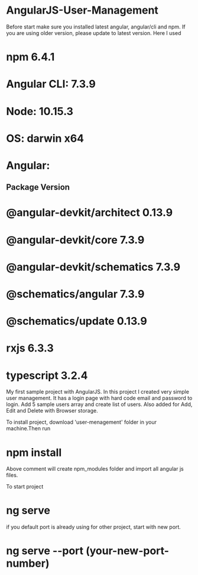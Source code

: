 # AngularJS-User-Management
Before start make sure you installed latest angular, angular/cli and npm. If you are using older version, please update to latest version.
Here I used
# npm 6.4.1

# Angular CLI: 7.3.9
# Node: 10.15.3
# OS: darwin x64
# Angular: 
Package                      Version
------------------------------------------------------
# @angular-devkit/architect    0.13.9
# @angular-devkit/core         7.3.9
# @angular-devkit/schematics   7.3.9
# @schematics/angular          7.3.9
# @schematics/update           0.13.9
# rxjs                         6.3.3
# typescript                   3.2.4

My first sample project with AngularJS. In this project I created very simple user management. It has a login page with hard code email and password to login. Add 5 sample users array and create list of users. Also added for Add, Edit and Delete with Browser storage.

To install project, download 'user-menagement' folder in your machine.Then run
# npm install

Above comment will create npm_modules folder and import all angular js files.

To start project
# ng serve

if you default port is already using for other project, start with new port.
# ng serve --port (your-new-port-number)
  

